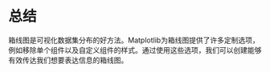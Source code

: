 # 总结

箱线图是可视化数据集分布的好方法。Matplotlib为箱线图提供了许多定制选项，例如移除单个组件以及自定义组件的样式。通过使用这些选项，我们可以创建能够有效传达我们想要表达信息的箱线图。
